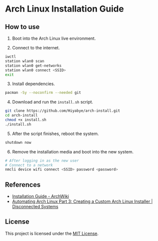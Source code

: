 # Arch Linux Installation Guide

## How to use

1. Boot into the Arch Linux live environment.

2. Connect to the internet.

```bash
iwctl
station wlan0 scan
station wlan0 get-networks
station wlan0 connect <SSID>
exit
```

3. Install dependencies.
  
```bash 
pacman -Sy --noconfirm --needed git
```

4. Download and run the `install.sh` script.

```bash
git clone https://github.com/Hiyabye/arch-install.git
cd arch-install
chmod +x install.sh
./install.sh
```

5. After the script finishes, reboot the system.

```bash
shutdown now
```

6. Remove the installation media and boot into the new system.

```bash
# After logging in as the new user
# Connect to a network
nmcli device wifi connect <SSID> password <password>
```

## References

- [Installation Guide - ArchWiki](https://wiki.archlinux.org/title/Installation_guide)
- [Automating Arch Linux Part 3: Creating a Custom Arch Linux Installer | Disconnected Systems](https://disconnected.systems/blog/archlinux-installer/#setting-variables-and-collecting-user-input)

## License

This project is licensed under the [MIT License](LICENSE).